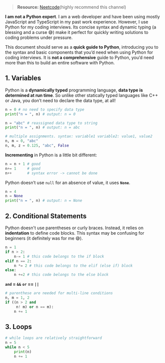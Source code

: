 > **Resource:** [Neetcode](https://www.youtube.com/watch?v=0K_eZGS5NsU)(highly recommend this channel)

**I am not a Python expert**. I am a web developer and have been using mostly JavaScript and TypeScript in my past work experience. However, I use Python for my coding interviews. Its concise syntax and dynamic typing (a blessing and a curse 😅) make it perfect for quickly writing solutions to coding problems under pressure. 

This document should serve as a **quick guide to Python**, introducing you to the syntax and basic components that you’d need when using Python for coding interviews. It is **not a comprehensive** guide to Python, you’d need more than this to build an entire software with Python. 
## 1. Variables
Python is a **dynamically typed** programming language, **data type is determined at run time**. So unlike other statically typed languages like C++ or Java, you don’t need to declare the data type, at all!
```python
n = 0 # no need to specify data type 
print("n = ", n) # output: n = 0

n = "abc" # reassigned data type to string
print("n = ", n) # output: n = abc

# multiple assignments. syntax: variable1 variable2: value1, value2
n, m = 0, "abc" 
n, m, z = 0.125, "abc", False
```

**Incrementing** in Python is a little bit different: 
```python
n = n + 1 # good
n+= 1     # good
n++       # syntax error -> cannot be done
```

Python doesn’t use `null` for an absence of value, it uses **`None`**. 
```python
n = 4
n = None
print("n = ", n) # output: n = None
```
## 2. Conditional Statements
Python doesn't use parentheses or curly braces. Instead, it relies on **indentation** to define code blocks. This syntax may be confusing for beginners (it definitely was for me 😅).
```python
n = 1
if n > 2:
	n-= 1 # this code belongs to the if block
elif n == 2: 
	n *= 2 # this code belongs to the elif (else if) block
else: 
	n +=2 # this code belongs to the else block
```

**`and` = `&&`**
**`or` == `||`**
```python
# parenthese are needed for multi-line conditions
n, m = 1, 2
if ((n > 2 and
	 n! m) or n == m):
	n += 1
```
## 3. Loops
```python
# while loops are relatively straightforward
n = 5
while n < 5 
	print(n)
	n += 1 
```
